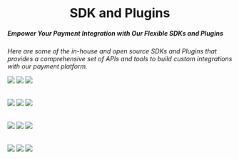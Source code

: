 <h1 align="center">
SDK and Plugins
</h1>

##### Empower Your Payment Integration with Our Flexible SDKs and Plugins

*Here are some of the in-house and open source SDKs and Plugins that provides a comprehensive set of APIs and tools to build custom integrations with our payment platform.*
<table>
  <tr>
    
[![](https://developer.chapa.co/uploads/dotnet.png)](https://github.com/Chapa-Et/chapa-dotnet "DotNet")
[![](https://developer.chapa.co/uploads/express.png)](https://github.com/Chapa-Et/chapa-express "Express")
[![](https://developer.chapa.co/uploads/kotlin.png)](https://github.com/Chapa-Et/chapa-kotlin "Kotlin")

</tr>
</table>

<table>
  <tr>
   
[![](https://developer.chapa.co/uploads/laravel.png)](https://github.com/Chapa-Et/chapa-laravel "Laravel")
[![](https://developer.chapa.co/uploads/python.png)](https://github.com/Chapa-Et/chapa-python "Python")
[![](https://developer.chapa.co/uploads/nodejs.png)](https://github.com/Chapa-Et/chapa-nodejs "NodeJs")

</tr>
</table>

<table>
  <tr>
    
[![](https://developer.chapa.co/uploads/nestjs.png)](https://github.com/Chapa-Et/chapa-nestjs "NestJs")
[![](https://developer.chapa.co/uploads/django.png)](https://github.com/Chapa-Et/chapa-django "Django")
[![](https://developer.chapa.co/uploads/go.png)](https://github.com/Chapa-Et/chapa-go "Go")

</tr>
</table>

<table>
  <tr>
    
[![](https://developer.chapa.co/uploads/woocomerce.png)](https://github.com/Chapa-Et/chapa-woocomerce "WooCommerce")
[![](https://developer.chapa.co/uploads/rust.png)](https://github.com/Chapa-Et/chapa-rust "Rust")
[![](https://developer.chapa.co/uploads/odoo.png)](https://github.com/primeKal/chapa_payement_intgration "Odoo")

</tr>
</table>


